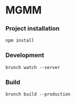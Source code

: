 # MGMM

### Project installation
```shell
npm install
```

### Development
```shell
brunch watch --server
```

### Build
```shell
brunch build --production
```

